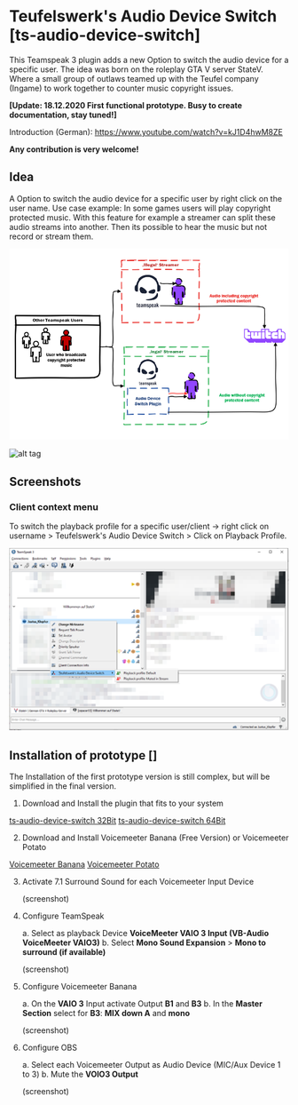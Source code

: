 # Teufelswerk's Audio Device Switch [ts-audio-device-switch]

This Teamspeak 3 plugin adds a new Option to switch the audio device for a specific user. The idea was born on the roleplay GTA V server StateV. Where a small group of outlaws teamed up with the Teufel company (Ingame) to work together to counter music copyright issues.

**[Update: 18.12.2020 First functional prototype. Busy to create documentation, stay tuned!]**

Introduction (German): https://www.youtube.com/watch?v=kJ1D4hwM8ZE 

**Any contribution is very welcome!**

## Idea

A Option to switch the audio device for a specific user by right click on the user name.
Use case example: In some games users will play copyright protected music. With this feature for example a streamer can split these audio streams into another. Then its possible to hear the music but not record or stream them.

![alt tag](https://github.com/jonasesser/ts-audio-device-switch/blob/main/docs/pics/idea.PNG)

![alt tag](https://github.com/jonasesser/ts-audio-device-switch/blob/main/docs/pics/Voicemeeter%20Example.png)


## Screenshots

### Client context menu
To switch the playback profile for a specific user/client -> right click on username > Teufelswerk's Audio Device Switch > Click on Playback Profile.

![alt tag](https://github.com/jonasesser/ts-audio-device-switch/blob/main/docs/pics/ts_client_menu.png)


## Installation of prototype []

The Installation of the first prototype version is still complex, but will be simplified in the final version.

1.  Download and Install the plugin that fits to your system

[ts-audio-device-switch 32Bit](https://github.com/jonasesser/ts-audio-device-switch/blob/main/package/release/ts-audio-device-switch_32Bit.ts3_plugin)
[ts-audio-device-switch 64Bit](https://github.com/jonasesser/ts-audio-device-switch/blob/main/package/release/ts-audio-device-switch_64Bit.ts3_plugin)

2.  Download and Install Voicemeeter Banana (Free Version) or Voicemeeter Potato

[Voicemeeter Banana](https://vb-audio.com/Voicemeeter/banana.htm)
[Voicemeeter Potato](https://vb-audio.com/Voicemeeter/potato.htm)

3.  Activate 7.1 Surround Sound for each Voicemeeter Input Device

    (screenshot)

4.  Configure TeamSpeak

    a. Select as playback Device **VoiceMeeter VAIO 3 Input (VB-Audio VoiceMeeter VAIO3)**
    b. Select **Mono Sound Expansion** > **Mono to surround (if available)**

    (screenshot)

5. Configure Voicemeeter Banana

    a. On the **VAIO 3** Input activate Output **B1** and **B3**
    b. In the **Master Section** select for **B3**: **MIX down A** and **mono**
    
    (screenshot)

6. Configure OBS

    a. Select each Voicemeeter Output as Audio Device (MIC/Aux Device 1 to 3)
    b. Mute the **VOIO3 Output** 

    (screenshot)


